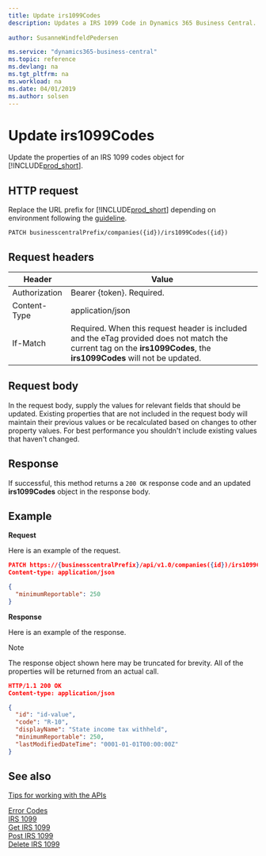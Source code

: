 ```yaml
---
title: Update irs1099Codes
description: Updates a IRS 1099 Code in Dynamics 365 Business Central.
 
author: SusanneWindfeldPedersen

ms.service: "dynamics365-business-central"
ms.topic: reference
ms.devlang: na
ms.tgt_pltfrm: na
ms.workload: na
ms.date: 04/01/2019
ms.author: solsen
---
```


# Update irs1099Codes
Update the properties of an IRS 1099 codes object for [!INCLUDE[prod_short](../../../includes/prod_short.md)].

## HTTP request
Replace the URL prefix for [!INCLUDE[prod_short](../../../includes/prod_short.md)] depending on environment following the [guideline](../../v1.0/endpoints-apis-for-dynamics.md).
```
PATCH businesscentralPrefix/companies({id})/irs1099Codes({id})
```

## Request headers

|Header       |Value                    |
|-------------|-------------------------|
|Authorization|Bearer {token}. Required.|
|Content-Type |application/json         |
|If-Match     |Required. When this request header is included and the eTag provided does not match the current tag on the **irs1099Codes**, the **irs1099Codes** will not be updated. |

## Request body
In the request body, supply the values for relevant fields that should be updated. Existing properties that are not included in the request body will maintain their previous values or be recalculated based on changes to other property values. For best performance you shouldn't include existing values that haven't changed.

## Response
If successful, this method returns a ```200 OK``` response code and an updated **irs1099Codes** object in the response body.

## Example

**Request**

Here is an example of the request.
```json
PATCH https://{businesscentralPrefix}/api/v1.0/companies({id})/irs1099Codes({id})
Content-type: application/json

{
  "minimumReportable": 250
}
```

**Response**

Here is an example of the response. 

> [!NOTE]  
>   The response object shown here may be truncated for brevity. All of the properties will be returned from an actual call.

```json
HTTP/1.1 200 OK
Content-type: application/json

{
  "id": "id-value",
  "code": "R-10",
  "displayName": "State income tax withheld",
  "minimumReportable": 250,
  "lastModifiedDateTime": "0001-01-01T00:00:00Z"
}
```


## See also
[Tips for working with the APIs](/dynamics365/business-central/dev-itpro/developer/devenv-connect-apps-tips)  



[Error Codes](../dynamics_error_codes.md)  
[IRS 1099](../resources/dynamics_irs1099.md)  
[Get IRS 1099](../api/dynamics_irs1099_get.md)  
[Post IRS 1099](../api/dynamics_create_irs1099.md)  
[Delete IRS 1099](../api/dynamics_irs1099_delete.md)  